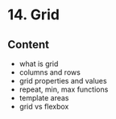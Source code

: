 # 14. Grid

## Content

- what is grid
- columns and rows
- grid properties and values
- repeat, min, max functions
- template areas
- grid vs flexbox
